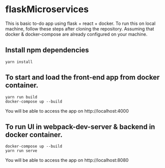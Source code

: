 # flaskMicroservices

This is basic to-do app using flask + react + docker. To run this on local machine, follow these steps after cloning the repository. Assuming that docker & docker-compose are already configured on your machine. 

## Install npm dependencies
```
yarn install
```

## To start and load the front-end app from docker container. 
```
yarn run build
docker-compose up --build
```
You will be able to access the app on http://localhost:4000

## To run UI in webpack-dev-server & backend in docker container.
```
docker-compose up --build
yarn run serve
```
You will be able to access the app on http://localhost:8080
